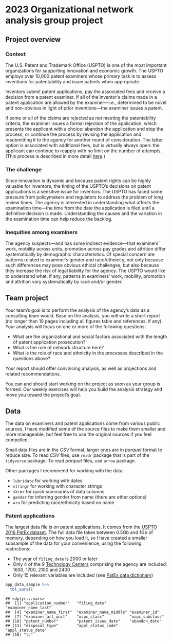 2023 Organizational network analysis group project
================

## Project overview

### Context

The U.S. Patent and Trademark Office (USPTO) is one of the most
important organizations for supporting innovation and economic growth.
The USPTO employs over 10,000 patent examiners whose primary task is to
assess inventions for patentability and issue patents when appropriate.

Inventors submit patent applications, pay the associated fees and
receive a decision from a patent examiner. If all of the inventor’s
claims made in a patent application are allowed by the examiner—i.e.,
determined to be novel and non-obvious in light of prior inventions—the
examiner issues a patent.

If some or all of the claims are rejected as not meeting the
patentability criteria, the examiner issues a formal rejection of the
application, which presents the applicant with a choice: abandon the
application and stop the process, or continue the process by revising
the application and resubmitting it to the agency for another round of
consideration. The latter option is associated with additional fees, but
is virtually always open: the applicant can continue to reapply with no
limit on the number of attempts. (This process is described in more
detail
[here](https://papers.ssrn.com/sol3/papers.cfm?abstract_id=2995674).)

### The challenge

Since innovation is dynamic and because patent rights can be highly
valuable for inventors, the timing of the USPTO’s decisions on patent
applications is a sensitive issue for inventors. The USPTO has faced
some pressure from policymakers and regulators to address the problem of
long review times. The agency is interested in understanding what
affects the examination time—the time from the date the application is
filed until a definitive decision is made. Understanding the causes and
the variation in the examination time can help reduce the backlog.

### Inequities among examiners

The agency suspects—and has some indirect evidence—that examiners’ work,
mobility across units, promotion across pay grades and attrition differ
systematically by demographic characteristics. Of special concern are
patterns related to examiner’s gender and race/ethnicity, not only
because such differences may pose obvious ethical challenges, but also
because they increase the risk of legal liability for the agency. The
USPTO would like to understand what, if any, patterns in examiners’
work, mobility, promotion and attrition vary systematically by race
and/or gender.

## Team project

Your team’s goal is to perform the analysis of the agency’s data as a
consulting team would. Base on the analysis, you will write a short
report (no longer than 10 pages including all figures table and
references, if any). Your analysis will focus on one or more of the
following questions:

-   What are the organizational and social factors associated with the
    length of patent application prosecution?
-   What is the role of network structure here?
-   What is the role of race and ethnicity in the processes described in
    the questions above?

Your report should offer convincing analysis, as well as projections and
related recommendations.

You can and should start working on the project as soon as your group is
formed. Our weekly exercises will help you build the analysis strategy
and move you toward the project’s goal.

## Data

The data on examiners and patent applications come from various public
sources. I have modified some of the source files to make them smaller
and more manageable, but feel free to use the original sources if you
feel compelled.

Small data files are in the *CSV* format, larger ones are in *parquet*
format to reduce size. To read *CSV* files, use `readr` package that is
part of the `tidyverse` package. To read *parquet* files, use `arrow`
package.

Other packages I recommend for working with the data:

-   `lubridate` for working with dates
-   `stringr` for working with character strings
-   `skimr` for quick summaries of data columns
-   `gender` for inferring gender from name (there are other options)
-   `wru` for predicting race/ethnicity based on name

### Patent applications

The largest data file is on patent applications. It comes from the
[USPTO 2016 PatEx
dataset](https://www.uspto.gov/ip-policy/economic-research/research-datasets/patent-examination-research-dataset-public-pair).
The full data file takes between 0.5Gb and 1Gb of memory, depending on
how you load it, so I have created a smaller subsample of the data for
your convenience, using the following restrictions:

-   The year of `filing_date` is 2000 or later
-   Only 4 of the 9 [Technology
    Centers](https://www.uspto.gov/patents/contact-patents/patent-technology-centers-management)
    comprising the agency are included: 1600, 1700, 2100 and 2400
-   Only 15 relevant variables are included (see [PatEx data
    dictionary](https://www.uspto.gov/sites/default/files/documents/Appendix%20A.pdf))

``` r
app_data_sample %>%
  tbl_vars()
```

    ## <dplyr:::vars>
    ##  [1] "application_number"   "filing_date"          "examiner_name_last"  
    ##  [4] "examiner_name_first"  "examiner_name_middle" "examiner_id"         
    ##  [7] "examiner_art_unit"    "uspc_class"           "uspc_subclass"       
    ## [10] "patent_number"        "patent_issue_date"    "abandon_date"        
    ## [13] "disposal_type"        "appl_status_code"     "appl_status_date"    
    ## [16] "tc"
